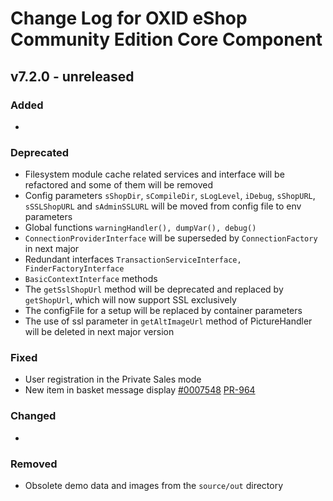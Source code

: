 # Change Log for OXID eShop Community Edition Core Component

## v7.2.0 - unreleased

### Added
- 

### Deprecated
- Filesystem module cache related services and interface will be refactored and some of them will be removed
- Config parameters `sShopDir`, `sCompileDir`, `sLogLevel`, `iDebug`, `sShopURL`, `sSSLShopURL` and `sAdminSSLURL` will be moved from config file to env parameters
- Global functions `warningHandler(), dumpVar(), debug()`
- `ConnectionProviderInterface` will be superseded by `ConnectionFactory` in next major
- Redundant interfaces `TransactionServiceInterface, FinderFactoryInterface`
- `BasicContextInterface` methods
- The `getSslShopUrl` method will be deprecated and replaced by `getShopUrl`, which will now support SSL exclusively
- The configFile for a setup will be replaced by container parameters
- The use of ssl parameter in `getAltImageUrl` method of PictureHandler will be deleted in next major version

### Fixed
- User registration in the Private Sales mode
- New item in basket message display [#0007548](https://bugs.oxid-esales.com/view.php?id=7548) [PR-964](https://github.com/OXID-eSales/oxideshop_ce/pull/964)

### Changed
-  

### Removed
- Obsolete demo data and images from the `source/out` directory
